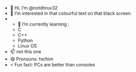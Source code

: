 - 👋 Hi, I’m @notdhruv32
- 👀 I’m interested in that colourful text on that black screen.
- - 🌱 I’m currently learning :
  - C
  - C++
  - Python
  - Linux OS
- 📫 not this one
- 😄 Pronouns: he/him
- ⚡ Fun fact: PCs are better than consoles 

<!---
notdhruv32/notdhruv32 is a ✨ special ✨ repository because its `README.md` (this file) appears on your GitHub profile.
You can click the Preview link to take a look at your changes.
--->
